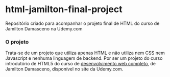 # html-jamilton-final-project
Repositório criado para acompanhar o projeto final de HTML do curso de Jamilton Damasceno na Udemy.com
### O projeto
Trata-se de um projeto que utiliza apenas HTML e não utiliza nem CSS nem Javascript e nenhuma linguagem de backend. Por ser um projeto do curso introdutório de HTML5 do curso de [desenvolvimento web completo](https://www.udemy.com/course/web-completo), de Jamilton Damasceno, disponível no site da Udemy.com.
